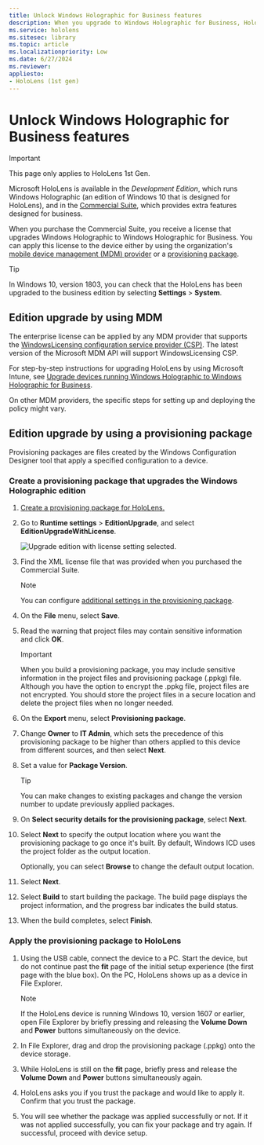 ```yaml
---
title: Unlock Windows Holographic for Business features
description: When you upgrade to Windows Holographic for Business, HoloLens provides extra features that are designed for business.
ms.service: hololens
ms.sitesec: library
ms.topic: article
ms.localizationpriority: Low
ms.date: 6/27/2024
ms.reviewer: 
appliesto:
- HoloLens (1st gen)
---
```


# Unlock Windows Holographic for Business features

> [!IMPORTANT]
> This page only applies to HoloLens 1st Gen.

Microsoft HoloLens is available in the *Development Edition*, which runs Windows Holographic (an edition of Windows 10 that is designed for HoloLens), and in the [Commercial Suite](hololens-commercial-features.md), which provides extra features designed for business.

When you purchase the Commercial Suite, you receive a license that upgrades Windows Holographic to Windows Holographic for Business. You can apply this license to the device either by using the organization's [mobile device management (MDM) provider](#edition-upgrade-by-using-mdm) or a [provisioning package](#edition-upgrade-by-using-a-provisioning-package).

> [!TIP]
> In Windows 10, version 1803, you can check that the HoloLens has been upgraded to the business edition by selecting **Settings** > **System**.

## Edition upgrade by using MDM

The enterprise license can be applied by any MDM provider that supports the [WindowsLicensing configuration service provider (CSP)](https://msdn.microsoft.com/library/windows/hardware/dn904983.aspx). The latest version of the Microsoft MDM API will support WindowsLicensing CSP.

For step-by-step instructions for upgrading HoloLens by using Microsoft Intune, see [Upgrade devices running Windows Holographic to Windows Holographic for Business](/intune/holographic-upgrade).

 On other MDM providers, the specific steps for setting up and deploying the policy might vary.

## Edition upgrade by using a provisioning package

Provisioning packages are files created by the Windows Configuration Designer tool that apply a specified configuration to a device.

### Create a provisioning package that upgrades the Windows Holographic edition

1. [Create a provisioning package for HoloLens.](hololens-provisioning.md)
1. Go to **Runtime settings** > **EditionUpgrade**, and select **EditionUpgradeWithLicense**.

    ![Upgrade edition with license setting selected.](images/icd1.png)

1. Find the XML license file that was provided when you purchased the Commercial Suite.

    > [!NOTE]
    > You can configure [additional settings in the provisioning package](hololens-provisioning.md).

1. On the **File** menu, select **Save**. 

1. Read the warning that project files may contain sensitive information and click **OK**.

    > [!IMPORTANT]
    > When you build a provisioning package, you may include sensitive information in the project files and provisioning package (.ppkg) file. Although you have the option to encrypt the .ppkg file, project files are not encrypted. You should store the project files in a secure location and delete the project files when no longer needed.

1. On the **Export** menu, select **Provisioning package**.

1. Change **Owner** to **IT Admin**, which sets the precedence of this provisioning package to be higher than others applied to this device from different sources, and then select **Next**.

1. Set a value for **Package Version**.

    > [!TIP]
    > You can make changes to existing packages and change the version number to update previously applied packages.

1. On **Select security details for the provisioning package**, select **Next**.

1. Select **Next** to specify the output location where you want the provisioning package to go once it's built. By default, Windows ICD uses the project folder as the output location.

    Optionally, you can select **Browse** to change the default output location.

1. Select **Next**.

1. Select **Build** to start building the package. The build page displays the project information, and the progress bar indicates the build status.

1. When the build completes, select **Finish**.

### Apply the provisioning package to HoloLens

1. Using the USB cable, connect the device to a PC. Start the device, but do not continue past the **fit** page of the initial setup experience (the first page with the blue box). On the PC, HoloLens shows up as a device in File Explorer.

    > [!NOTE]
    > If the HoloLens device is running Windows 10, version 1607 or earlier, open File Explorer by briefly pressing and releasing the **Volume Down** and **Power** buttons simultaneously on the device.

1. In File Explorer, drag and drop the provisioning package (.ppkg) onto the device storage.

1. While HoloLens is still on the **fit** page, briefly press and release the **Volume Down** and **Power** buttons simultaneously again.

1. HoloLens asks you if you trust the package and would like to apply it. Confirm that you trust the package.

1. You will see whether the package was applied successfully or not. If it was not applied successfully, you can fix your package and try again. If successful, proceed with device setup.
